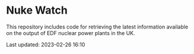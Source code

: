 # Nuke Watch

This repository includes code for retrieving the latest information available on the output of EDF nuclear power plants in the UK.

Last updated: 2023-02-26 16:10